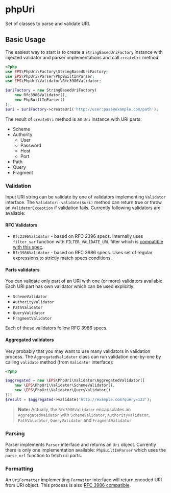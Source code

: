 # phpUri

Set of classes to parse and validate URI.

## Basic Usage

The easiest way to start is to create a `StringBasedUriFactory` instance
with injected validator and parser implementations and call `createUri` method:
 
```php
<?php
use EPS\PhpUri\Factory\StringBasedUriFactory;
use EPS\PhpUri\Parser\PhpBuiltInParser;
use EPS\PhpUri\Validator\Rfc3986Validator;

$uriFactory = new StringBasedUriFactory(
    new Rfc3986Validator(),
    new PhpBuiltInParser()
);
$uri = $uriFactory->createUri('http://user:pass@example.com/path');
```

The result of `createUri` method is an `Uri` instance with URI parts:
 
* Scheme
* Authority
    * User
    * Password
    * Host
    * Port
* Path
* Query
* Fragment


### Validation

Input URI string can be validate by one of validators implementing `Validator`
interface. The `Validator::validate($uri)` method can return true or throw an 
`ValidatorException` if validation fails. Currently following validators are available:

#### RFC Validators

* `Rfc2396Validator` - based on RFC 2396 specs. Internally uses `filter_var` function 
with `FILTER_VALIDATE_URL` filter which is 
[compatible with this spec](http://nl1.php.net/manual/en/filter.filters.validate.php).
* `Rfc3986Validator` - based on RFC 3986 specs. Uses set of regular expressions to strictly match
specs conditions.

#### Parts validators

You can validate only part of an URI with one (or more) validators available.
Each URI part has own validator which can be used explicitly:

* `SchemeValidator`
* `AuthorityValidator`
* `PathValidator`
* `QueryValidator`
* `FragmentValidator`

Each of these validators follow RFC 3986 specs. 

#### Aggregated validators

Very probably that you may want to use many validators in validation process. 
The `AggregatedValidator` class can run validation one-by-one by calling `validate`
method (from `Validator` interface):

```php
<?php

$aggregated = new \EPS\PhpUri\Validator\AggregatedValidator([
    new \EPS\PhpUri\Validator\SchemeValidator(),
    new \EPS\PhpUri\Validator\QueryValidator()
]);
$result = $aggregated->validate('http://example.com?query=123');
```
> **Note:** Actually, the `Rfc3986Validator` encapsulates an `AggregatedVaidator` 
> with `SchemeValidator`, `AuthorityValidator`, `PathValidator`, `QueryValidator`
> and `FragmentValidator`

### Parsing

Parser implements `Parser` interface and returns an `Uri` object.
Currently there is only one implementation available: `PhpBuiltInParser`
which uses the `parse_url` function to fetch uri parts.

### Formatting

An `UriFormatter` implementing `Formatter` interface will return encoded URI
from URI object. This process is also [RFC 3986 compatible](https://tools.ietf.org/html/rfc3986#section-5.3).

